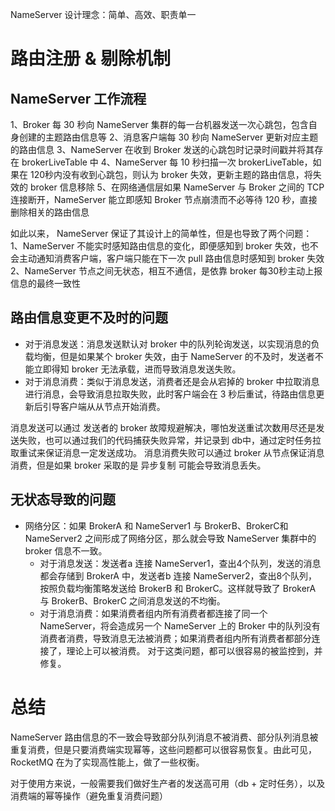 NameServer 设计理念：简单、高效、职责单一

# 路由注册 & 剔除机制

## NameServer 工作流程
1、Broker 每 30 秒向 NameServer 集群的每一台机器发送一次心跳包，包含自身创建的主题路由信息等
2、消息客户端每 30 秒向 NameServer 更新对应主题的路由信息
3、NameServer 在收到 Broker 发送的心跳包时记录时间戳并将其存在 brokerLiveTable 中
4、NameServer 每 10 秒扫描一次 brokerLiveTable，如果在 120秒内没有收到心跳包，则认为 broker 失效，更新主题的路由信息，将失效的 broker 信息移除
5、在网络通信层如果 NameServer 与 Broker 之间的 TCP 连接断开，NameServer 能立即感知 Broker 节点崩溃而不必等待 120 秒，直接删除相关的路由信息

如此以来， NameServer 保证了其设计上的简单性，但是也导致了两个问题：
1、NameServer 不能实时感知路由信息的变化，即便感知到 broker 失效，也不会主动通知消费客户端，客户端只能在下一次 pull 路由信息时感知到 broker 失效
2、NameServer 节点之间无状态，相互不通信，是依靠 broker 每30秒主动上报信息的最终一致性

## 路由信息变更不及时的问题
- 对于消息发送：消息发送默认对 broker 中的队列轮询发送，以实现消息的负载均衡，但是如果某个 broker 失效，由于 NameServer 的不及时，发送者不能立即得知 broker 无法承载，进而导致消息发送失败。
- 对于消息消费：类似于消息发送，消费者还是会从宕掉的 broker 中拉取消息进行消息，会导致消息拉取失败，此时客户端会在 3 秒后重试，待路由信息更新后引导客户端从从节点开始消费。

消息发送可以通过 发送者的 broker 故障规避解决，哪怕发送重试次数用尽还是发送失败，也可以通过我们的代码捕获失败异常，并记录到 db中，通过定时任务拉取重试来保证消息一定发送成功。
消息消费失败可以通过 broker 从节点保证消息消费，但是如果 broker 采取的是 异步复制 可能会导致消息丢失。

## 无状态导致的问题
- 网络分区：如果 BrokerA 和 NameServer1 与 BrokerB、BrokerC和NameServer2 之间形成了网络分区，那么就会导致 NameServer 集群中的 broker 信息不一致。
	- 对于消息发送：发送者a 连接 NameServer1，查出4个队列，发送的消息都会存储到 BrokerA 中，发送者b 连接 NameServer2，查出8个队列，按照负载均衡策略发送给 BrokerB 和 BrokerC。这样就导致了 BrokerA 与 BrokerB、BrokerC 之间消息发送的不均衡。
	- 对于消息消费：如果消费者组内所有消费者都连接了同一个 NameServer，将会造成另一个 NameServer 上的 Broker 中的队列没有消费者消费，导致消息无法被消费；如果消费者组内所有消费者都部分连接了，理论上可以被消费。
对于这类问题，都可以很容易的被监控到，并修复。


# 总结

NameServer 路由信息的不一致会导致部分队列消息不被消费、部分队列消息被重复消费，但是只要消费端实现幂等，这些问题都可以很容易恢复。由此可见，RocketMQ 在为了实现高性能上，做了一些权衡。

对于使用方来说，一般需要我们做好生产者的发送高可用（db + 定时任务），以及消费端的幂等操作（避免重复消费问题）